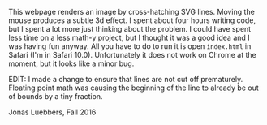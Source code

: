 This webpage renders an image by cross-hatching SVG lines. Moving the mouse produces a subtle 3d effect. I spent about four hours writing code, but I spent a lot more just thinking about the problem. I could have spent less time on a less math-y project, but I thought it was a good idea and I was having fun anyway. All you have to do to run it is open `index.html` in Safari (I'm in Safari 10.0). Unfortunately it does not work on Chrome at the moment, but it looks like a minor bug.

EDIT: I made a change to ensure that lines are not cut off prematurely. Floating point math was causing the beginning of the line to already be out of bounds by a tiny fraction.

Jonas Luebbers, Fall 2016
